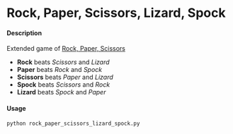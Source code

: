 # Rock, Paper, Scissors, Lizard, Spock
#### Description
Extended game of [Rock, Paper, Scissors](https://en.wikipedia.org/wiki/Rock_paper_scissors)
* **Rock** beats *Scissors* and *Lizard*
* **Paper** beats *Rock* and *Spock*
* **Scissors** beats *Paper* and *Lizard*
* **Spock** beats *Scissors* and *Rock*
* **Lizard** beats *Spock* and *Paper*

#### Usage
```shell
python rock_paper_scissors_lizard_spock.py
```
